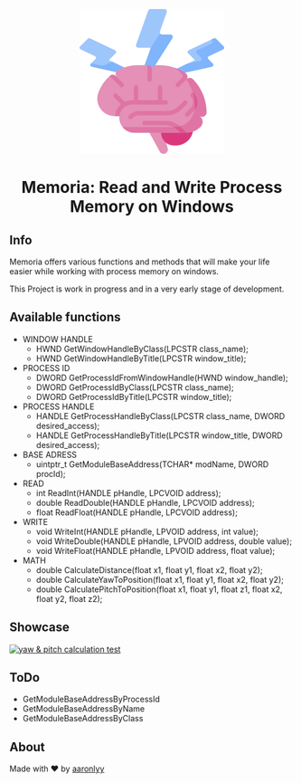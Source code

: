 <p align="center"><img src="./media/brain.png"/></p>
<h1 align=center> Memoria: Read and Write Process Memory on Windows</h1>

## Info
Memoria offers various functions and methods that will make your life easier while working with process memory on windows.

This Project is work in progress and in a very early stage of development.

## Available functions

- WINDOW HANDLE
  - HWND GetWindowHandleByClass(LPCSTR class_name);
  - HWND GetWindowHandleByTitle(LPCSTR window_title);
- PROCESS ID
  - DWORD GetProcessIdFromWindowHandle(HWND window_handle);
  - DWORD GetProcessIdByClass(LPCSTR class_name);
  - DWORD GetProcessIdByTitle(LPCSTR window_title);
- PROCESS HANDLE
  - HANDLE GetProcessHandleByClass(LPCSTR class_name, DWORD desired_access);
  - HANDLE GetProcessHandleByTitle(LPCSTR window_title, DWORD desired_access);
- BASE ADRESS
  - uintptr_t GetModuleBaseAddress(TCHAR* modName, DWORD procId);
- READ
  - int ReadInt(HANDLE pHandle, LPCVOID address);
  - double ReadDouble(HANDLE pHandle, LPCVOID address);
  - float ReadFloat(HANDLE pHandle, LPCVOID address);
- WRITE
  - void WriteInt(HANDLE pHandle, LPVOID address, int value);
  - void WriteDouble(HANDLE pHandle, LPVOID address, double value);
  - void WriteFloat(HANDLE pHandle, LPVOID address, float value);
- MATH
  - double CalculateDistance(float x1, float y1, float x2, float y2);
  - double CalculateYawToPosition(float x1, float y1, float x2, float y2);
  - double CalculatePitchToPosition(float x1, float y1, float z1, float x2, float y2, float z2);

## Showcase

[![yaw & pitch calculation test](https://img.youtube.com/vi/YhmHOjOGIBI/0.jpg)](https://www.youtube.com/watch?v=YhmHOjOGIBI)

## ToDo

- GetModuleBaseAddressByProcessId
- GetModuleBaseAddressByName
- GetModuleBaseAddressByClass

## About

Made with ♥ by [aaronlyy](https://github.com/aaronlyy)